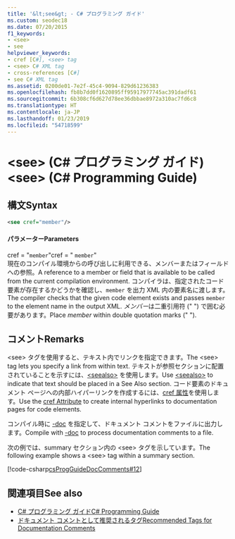 ```yaml
---
title: '&lt;see&gt; - C# プログラミング ガイド'
ms.custom: seodec18
ms.date: 07/20/2015
f1_keywords:
- <see>
- see
helpviewer_keywords:
- cref [C#], <see> tag
- <see> C# XML tag
- cross-references [C#]
- see C# XML tag
ms.assetid: 0200de01-7e2f-45c4-9094-829d61236383
ms.openlocfilehash: fb8b7dd0f1620895ff95917977745ac391dadf61
ms.sourcegitcommit: 6b308cf6d627d78ee36dbbae8972a310ac7fd6c8
ms.translationtype: HT
ms.contentlocale: ja-JP
ms.lasthandoff: 01/23/2019
ms.locfileid: "54718599"
---
```

# <a name="ltseegt-c-programming-guide"></a><span data-ttu-id="96561-102">&lt;see&gt; (C# プログラミング ガイド)</span><span class="sxs-lookup"><span data-stu-id="96561-102">&lt;see&gt; (C# Programming Guide)</span></span>
## <a name="syntax"></a><span data-ttu-id="96561-103">構文</span><span class="sxs-lookup"><span data-stu-id="96561-103">Syntax</span></span>  
  
```xml  
<see cref="member"/>  
```  
  
#### <a name="parameters"></a><span data-ttu-id="96561-104">パラメーター</span><span class="sxs-lookup"><span data-stu-id="96561-104">Parameters</span></span>  
 <span data-ttu-id="96561-105">cref = "`member`"</span><span class="sxs-lookup"><span data-stu-id="96561-105">cref = " `member`"</span></span>  
 <span data-ttu-id="96561-106">現在のコンパイル環境からの呼び出しに利用できる、メンバーまたはフィールドへの参照。</span><span class="sxs-lookup"><span data-stu-id="96561-106">A reference to a member or field that is available to be called from the current compilation environment.</span></span> <span data-ttu-id="96561-107">コンパイラは、指定されたコード要素が存在するかどうかを確認し、`member` を出力 XML 内の要素名に渡します。</span><span class="sxs-lookup"><span data-stu-id="96561-107">The compiler checks that the given code element exists and passes `member` to the element name in the output XML.</span></span> <span data-ttu-id="96561-108">*メンバー*は二重引用符 (" ") で囲む必要があります。</span><span class="sxs-lookup"><span data-stu-id="96561-108">Place *member* within double quotation marks (" ").</span></span>  
  
## <a name="remarks"></a><span data-ttu-id="96561-109">コメント</span><span class="sxs-lookup"><span data-stu-id="96561-109">Remarks</span></span>  
 <span data-ttu-id="96561-110">\<see> タグを使用すると、テキスト内でリンクを指定できます。</span><span class="sxs-lookup"><span data-stu-id="96561-110">The \<see> tag lets you specify a link from within text.</span></span> <span data-ttu-id="96561-111">テキストが参照セクションに配置されていることを示すには、[\<seealso>](../../../csharp/programming-guide/xmldoc/seealso.md) を使用します。</span><span class="sxs-lookup"><span data-stu-id="96561-111">Use [\<seealso>](../../../csharp/programming-guide/xmldoc/seealso.md) to indicate that text should be placed in a See Also section.</span></span> <span data-ttu-id="96561-112">コード要素のドキュメント ページへの内部ハイパーリンクを作成するには、[cref 属性](../../../csharp/programming-guide/xmldoc/cref-attribute.md)を使用します。</span><span class="sxs-lookup"><span data-stu-id="96561-112">Use the [cref Attribute](../../../csharp/programming-guide/xmldoc/cref-attribute.md) to create internal hyperlinks to documentation pages for code elements.</span></span>  
  
 <span data-ttu-id="96561-113">コンパイル時に [-doc](../../../csharp/language-reference/compiler-options/doc-compiler-option.md) を指定して、ドキュメント コメントをファイルに出力します。</span><span class="sxs-lookup"><span data-stu-id="96561-113">Compile with [-doc](../../../csharp/language-reference/compiler-options/doc-compiler-option.md) to process documentation comments to a file.</span></span>  
  
 <span data-ttu-id="96561-114">次の例では、summary セクション内の \<see> タグを示しています。</span><span class="sxs-lookup"><span data-stu-id="96561-114">The following example shows a \<see> tag within a summary section.</span></span>  
  
 [!code-csharp[csProgGuideDocComments#12](../../../csharp/programming-guide/xmldoc/codesnippet/CSharp/see_1.cs)]  
  
## <a name="see-also"></a><span data-ttu-id="96561-115">関連項目</span><span class="sxs-lookup"><span data-stu-id="96561-115">See also</span></span>

- [<span data-ttu-id="96561-116">C# プログラミング ガイド</span><span class="sxs-lookup"><span data-stu-id="96561-116">C# Programming Guide</span></span>](../../../csharp/programming-guide/index.md)
- [<span data-ttu-id="96561-117">ドキュメント コメントとして推奨されるタグ</span><span class="sxs-lookup"><span data-stu-id="96561-117">Recommended Tags for Documentation Comments</span></span>](../../../csharp/programming-guide/xmldoc/recommended-tags-for-documentation-comments.md)
